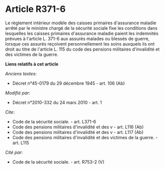 # Article R371-6

Le règlement intérieur modèle des caisses primaires d'assurance maladie arrêté par le ministre chargé de la sécurité sociale
fixe les conditions dans lesquelles les caisses primaires d'assurance maladie paient les indemnités prévues à l'article L.
371-6 aux assurés malades ou blessés de guerre, lorsque ces assurés reçoivent personnellement les soins auxquels ils ont
droit au titre        de l'article L. 115 du code des pensions militaires d'invalidité et des victimes de la guerre.

**Liens relatifs à cet article**

_Anciens textes_:

  - Décret n°45-0179 du 29 décembre 1945 - art. 106 (Ab)

_Modifié par_:

  - Décret n°2010-332 du 24 mars 2010 - art. 1

_Cite_:

  - Code de la sécurité sociale. - art. L371-6
  - Code des pensions militaires d'invalidité et des v - art. L116 (Ab)
  - Code des pensions militaires d'invalidité et des v - art. L117 (Ab)
  - Code des pensions militaires d'invalidité et des victimes de la guerre. - art. L115

_Cité par_:

  - Code de la sécurité sociale. - art. R753-2 (V)
